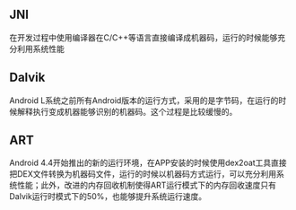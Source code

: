 ## JNI
在开发过程中使用编译器在C/C++等语言直接编译成机器码，运行的时候能够充分利用系统性能

## Dalvik
Android L系统之前所有Android版本的运行方式，采用的是字节码，在运行的时候解释执行变成机器能够识别的机器码。这个过程是比较缓慢的。

## ART
Android 4.4开始推出的新的运行环境，在APP安装的时候使用dex2oat工具直接把DEX文件转换为机器码文件，运行的时候以机器码方式运行，可以充分利用系统性能；此外，改进的内存回收机制使得ART运行模式下的内存回收速度只有Dalvik运行时模式下的50%，也能够提升系统运行速度。
